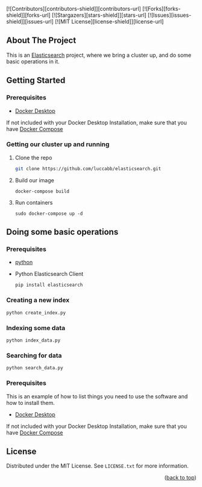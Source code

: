 <div id="top"></div>


<!-- PROJECT SHIELDS -->
<!--
*** I'm using markdown "reference style" links for readability.
*** Reference links are enclosed in brackets [ ] instead of parentheses ( ).
*** See the bottom of this document for the declaration of the reference variables
*** for contributors-url, forks-url, etc. This is an optional, concise syntax you may use.
*** https://www.markdownguide.org/basic-syntax/#reference-style-links
-->
[![Contributors][contributors-shield]][contributors-url]
[![Forks][forks-shield]][forks-url]
[![Stargazers][stars-shield]][stars-url]
[![Issues][issues-shield]][issues-url]
[![MIT License][license-shield]][license-url]

<!-- ABOUT THE PROJECT -->
## About The Project

This is an [Elasticsearch](https://www.elastic.co/products/elasticsearch) project, where we bring a cluster up, and do some basic operations in it.

<!-- GETTING STARTED -->
## Getting Started

### Prerequisites

* [Docker Desktop](https://www.docker.com/products/docker-desktop)

If not included with your Docker Desktop Installation, make sure that you have [Docker Compose](https://docs.docker.com/compose/install/)

### Getting our cluster up and running

1. Clone the repo
   ```sh
   git clone https://github.com/luccabb/elasticsearch.git
   ```
3. Build our image
   ``` 
   docker-compose build
   ```
4. Run containers
   ```
   sudo docker-compose up -d
   ```

## Doing some basic operations

### Prerequisites

* [python](https://www.python.org/downloads/)

* Python Elasticsearch Client
  ```
  pip install elasticsearch
  ```

### Creating a new index

```
python create_index.py
```

### Indexing some data

```
python index_data.py
```

### Searching for data

```
python search_data.py
```

### Prerequisites

This is an example of how to list things you need to use the software and how to install them.
* [Docker Desktop](https://www.docker.com/products/docker-desktop)

If not included with your Docker Desktop Installation, make sure that you have [Docker Compose](https://docs.docker.com/compose/install/)


<!-- LICENSE -->
## License

Distributed under the MIT License. See `LICENSE.txt` for more information.

<p align="right">(<a href="#top">back to top</a>)</p>

